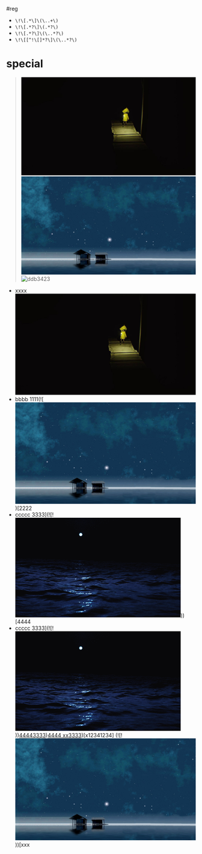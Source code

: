 #reg
- `\!\[.*\]\(\..+\)`
- `\!\[.*?\]\(.*?\)`
- `\!\[.*?\]\(\..*?\)`
- `\!\[[^!\[]*?\]\(\..*?\)`

# special
>![aa](../../images/jpg/20c01.jpg)
> ![bbb](../../images/png/54542.jpg)
> ![ddb3423](https://www.baidu.com/img/flexible/logo/pc/result.png)

- xxxx![ccc111](../../images/jpg/20c01.jpg)
- bbbb
1111(![![dd33dd](../../images/png/54542.jpg))[2222
- ccccc
    3333](![!![eee34e3](../../images/gif/1525.gif)))[4444
- ccccc
    3333](![!![fff123ff](../../images/gif/1525.gif)))[44443333](![!![ggg2223的g](../../images/png/54542.jpg)))[4444
    xx3333](![!![exxxxxxx](../../images/gif/1525.gif)))[x12341234] (![!![xxx223的g](../../images/png/54542.jpg)))[xxx
    